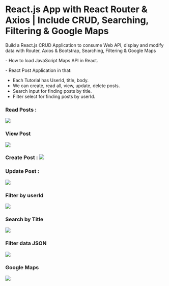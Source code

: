 # React.js App with React Router & Axios | Include CRUD, Searching, Filtering & Google Maps

<p>Build a React.js CRUD Application to consume Web API, display and modify data with Router, Axios & Bootstrap, Searching, Filtering & Google Maps</p>
<p>- How to load JavaScript Maps API in React.</p>
<p>- React Post Application in that:</p>
<ul>

  <li>Each Tutorial has UserId, title, body.</li>
  <li>We can create, read all, view, update, delete posts.</li>
  <li>Search input for finding posts by title.</li>
  <li>Filter select for finding posts by userId.</li>
  </ul>
 <h3>Read Posts :</h3>
<img src="https://user-images.githubusercontent.com/17864131/172601369-c1a61a45-ff4d-4dfe-a60b-c86a0beaf22c.PNG"/>
<h3>View Post</h3>
<img src="https://user-images.githubusercontent.com/17864131/172606278-65af4ea7-0121-4bee-bb8b-88eeec5a2d7a.PNG"/>
<h3>Create Post :</3>
<img src="https://user-images.githubusercontent.com/17864131/172602284-e3d0b7f8-9a2e-4d87-a7c4-886d39f3210b.PNG"/>

<h3>Update Post :</h3>
<img src="https://user-images.githubusercontent.com/17864131/172603007-2060c309-e343-492a-a668-9f8395472c43.PNG"/>

<h3>Filter by userId</h3>
<img src="https://user-images.githubusercontent.com/17864131/172606036-e6e8b8ef-def4-450b-91e1-93fbbd038ec4.PNG"/>

<h3>Search by Title</h3>
<img src="https://user-images.githubusercontent.com/17864131/172606137-88e1dfd4-3f79-4ac9-9f73-dd3afd92a0c7.PNG"/>
<h3>Filter data JSON</h3>
<img src="https://user-images.githubusercontent.com/17864131/172606626-8e8440a5-4f0a-4559-ae3a-4c6e778aeeed.PNG"/>
<h3>Google Maps</h3>
<img src="https://user-images.githubusercontent.com/17864131/172606878-5ca2217e-36ea-43af-acdc-22345917d8bd.PNG"/>
